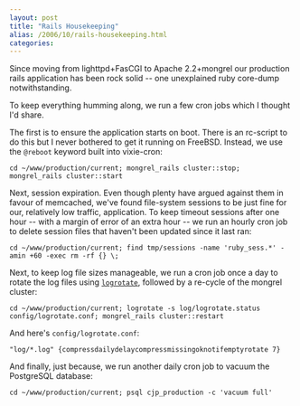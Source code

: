 ```yaml
---
layout: post
title: "Rails Housekeeping"
alias: /2006/10/rails-housekeeping.html
categories:
---
```

Since moving from lighttpd+FasCGI to Apache 2.2+mongrel our production rails application has been rock solid -- one unexplained ruby core-dump notwithstanding.

To keep everything humming along, we run a few cron jobs which I thought I'd share.

The first is to ensure the application starts on boot. There is an rc-script to do this but I never bothered to get it running on FreeBSD. Instead, we use the `@reboot` keyword built into vixie-cron:

```
cd ~/www/production/current; mongrel_rails cluster::stop; mongrel_rails cluster::start
```

Next, session expiration. Even though plenty have argued against them in favour of memcached, we've found file-system sessions to be just fine for our, relatively low traffic, application. To keep timeout sessions after one hour -- with a margin of error of an extra hour -- we run an hourly cron job to delete session files that haven't been updated since it last ran:

```
cd ~/www/production/current; find tmp/sessions -name 'ruby_sess.*' -amin +60 -exec rm -rf {} \;
```

Next, to keep log file sizes manageable, we run a cron job once a day to rotate the log files using [`logrotate`](http://packages.debian.org/unstable/admin/logrotate), followed by a re-cycle of the mongrel cluster:

```
cd ~/www/production/current; logrotate -s log/logrotate.status config/logrotate.conf; mongrel_rails cluster::restart
```

And here's `config/logrotate.conf`:

```
"log/*.log" {compressdailydelaycompressmissingoknotifemptyrotate 7}
```

And finally, just because, we run another daily cron job to vacuum the PostgreSQL database:

```
cd ~/www/production/current; psql cjp_production -c 'vacuum full'
```
